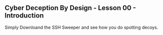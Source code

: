 ## Cyber Deception By Design - Lesson 00 - Introduction

Simply Downloand the SSH Sweeper and see how you do spotting decoys. 


